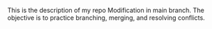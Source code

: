 This is the description of my repo
Modification in main branch.
The objective is to practice branching, merging, and resolving conflicts.